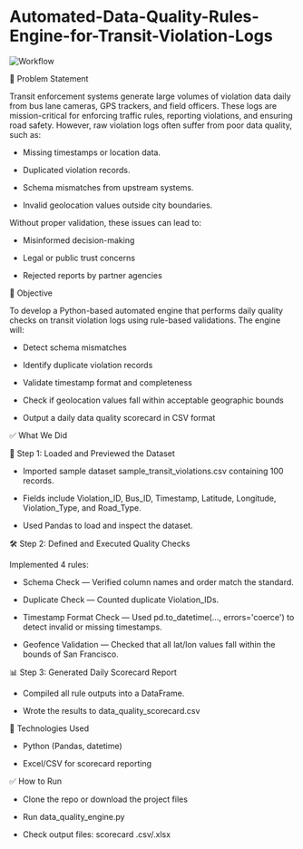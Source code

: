 # Automated-Data-Quality-Rules-Engine-for-Transit-Violation-Logs

![Workflow](https://github.com/user-attachments/assets/36fa6226-20c4-405e-9f34-da3de74bde27)


🧩 Problem Statement

Transit enforcement systems generate large volumes of violation data daily from bus lane cameras, GPS trackers, and field officers. These logs are mission-critical for enforcing traffic rules, reporting violations, and ensuring road safety. However, raw violation logs often suffer from poor data quality, such as:

* Missing timestamps or location data.

* Duplicated violation records.

* Schema mismatches from upstream systems.

* Invalid geolocation values outside city boundaries.

Without proper validation, these issues can lead to:

* Misinformed decision-making

* Legal or public trust concerns

* Rejected reports by partner agencies

🌟 Objective

To develop a Python-based automated engine that performs daily quality checks on transit violation logs using rule-based validations. The engine will:

* Detect schema mismatches

* Identify duplicate violation records

* Validate timestamp format and completeness

* Check if geolocation values fall within acceptable geographic bounds

* Output a daily data quality scorecard in CSV format

✅ What We Did

📁 Step 1: Loaded and Previewed the Dataset

* Imported sample dataset sample_transit_violations.csv containing 100 records.

* Fields include Violation_ID, Bus_ID, Timestamp, Latitude, Longitude, Violation_Type, and Road_Type.

* Used Pandas to load and inspect the dataset.

🛠 Step 2: Defined and Executed Quality Checks

Implemented 4 rules:

* Schema Check — Verified column names and order match the standard.

* Duplicate Check — Counted duplicate Violation_IDs.

* Timestamp Format Check — Used pd.to_datetime(..., errors='coerce') to detect invalid or missing timestamps.

* Geofence Validation — Checked that all lat/lon values fall within the bounds of San Francisco.

📊 Step 3: Generated Daily Scorecard Report

* Compiled all rule outputs into a DataFrame.

* Wrote the results to data_quality_scorecard.csv

📀 Technologies Used

* Python (Pandas, datetime)

* Excel/CSV for scorecard reporting

✅ How to Run

* Clone the repo or download the project files

* Run data_quality_engine.py

* Check output files: scorecard .csv/.xlsx
